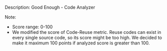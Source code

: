 Description: Good Enough - Code Analyzer

Note:
- Score range: 0-100
- We modified the score of Code-Reuse metric. Reuse codes can exist in every single source code, so its score might be too high. We decided to make it maximum 100 points if analyzed score is greater than 100.

